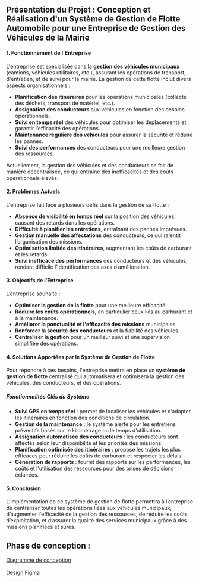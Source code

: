 ## Présentation du Projet : Conception et Réalisation d'un Système de Gestion de Flotte Automobile pour une Entreprise de Gestion des Véhicules de la Mairie

#### **1. Fonctionnement de l'Entreprise**
L'entreprise est spécialisée dans la **gestion des véhicules municipaux** (camions, véhicules utilitaires, etc.), assurant les opérations de transport, d'entretien, et de suivi pour la mairie. La gestion de cette flotte inclut divers aspects organisationnels :

- **Planification des itinéraires** pour les opérations municipales (collecte des déchets, transport de matériel, etc.).
- **Assignation des conducteurs** aux véhicules en fonction des besoins opérationnels.
- **Suivi en temps réel** des véhicules pour optimiser les déplacements et garantir l’efficacité des opérations.
- **Maintenance régulière des véhicules** pour assurer la sécurité et réduire les pannes.
- **Suivi des performances** des conducteurs pour une meilleure gestion des ressources.

Actuellement, la gestion des véhicules et des conducteurs se fait de manière décentralisée, ce qui entraîne des inefficacités et des coûts opérationnels élevés.

#### **2. Problèmes Actuels**
L'entreprise fait face à plusieurs défis dans la gestion de sa flotte :
- **Absence de visibilité en temps réel** sur la position des véhicules, causant des retards dans les opérations.
- **Difficulté à planifier les entretiens**, entraînant des pannes imprévues.
- **Gestion manuelle des affectations** des conducteurs, ce qui ralentit l’organisation des missions.
- **Optimisation limitée des itinéraires**, augmentant les coûts de carburant et les retards.
- **Suivi inefficace des performances** des conducteurs et des véhicules, rendant difficile l’identification des axes d’amélioration.

#### **3. Objectifs de l’Entreprise**
L’entreprise souhaite :
- **Optimiser la gestion de la flotte** pour une meilleure efficacité.
- **Réduire les coûts opérationnels**, en particulier ceux liés au carburant et à la maintenance.
- **Améliorer la ponctualité et l'efficacité des missions** municipales.
- **Renforcer la sécurité des conducteurs** et la fiabilité des véhicules.
- **Centraliser la gestion** pour un meilleur suivi et une supervision simplifiée des opérations.

#### **4. Solutions Apportées par le Système de Gestion de Flotte**
Pour répondre à ces besoins, l'entreprise mettra en place un **système de gestion de flotte** centralisé qui automatisera et optimisera la gestion des véhicules, des conducteurs, et des opérations.

##### **Fonctionnalités Clés du Système**
- **Suivi GPS en temps réel** : permet de localiser les véhicules et d’adapter les itinéraires en fonction des conditions de circulation.
- **Gestion de la maintenance** : le système alerte pour les entretiens préventifs basés sur le kilométrage ou le temps d’utilisation.
- **Assignation automatisée des conducteurs** : les conducteurs sont affectés selon leur disponibilité et les priorités des missions.
- **Planification optimisée des itinéraires** : propose les trajets les plus efficaces pour réduire les coûts de carburant et respecter les délais.
- **Génération de rapports** : fournit des rapports sur les performances, les coûts et l'utilisation des ressources pour des prises de décisions éclairées.

#### **5. Conclusion**
L’implémentation de ce système de gestion de flotte permettra à l’entreprise de centraliser toutes les opérations liées aux véhicules municipaux, d’augmenter l'efficacité de la gestion des ressources, de réduire les coûts d’exploitation, et d’assurer la qualité des services municipaux grâce à des missions planifiées et sûres.

## Phase de conception : 
<a href="https://drive.google.com/file/d/1xJNuM4RItAFEoX4M-2BJ3xnQZ5xqC77Z/view?usp=sharing">Diagramme de conception</a> <br><br>
<a href="https://www.figma.com/proto/FHK3YHVYJwAMyNVnWYuvYF/Proget-de-gestion-de-flotte-automobile?node-id=1-3&node-type=frame&t=V2cBFZecKndNpDRk-0&scaling=scale-down&content-scaling=fixed&page-id=0%3A1">Design Figma</a>
